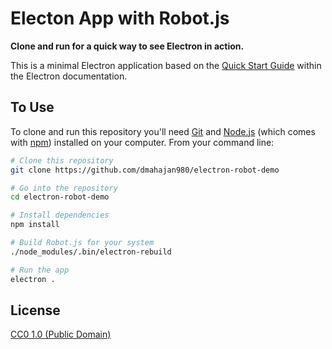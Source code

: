 # Electon App with Robot.js

**Clone and run for a quick way to see Electron in action.**

This is a minimal Electron application based on the [Quick Start Guide](https://electronjs.org/docs/tutorial/quick-start) within the Electron documentation.

## To Use

To clone and run this repository you'll need [Git](https://git-scm.com) and [Node.js](https://nodejs.org/en/download/) (which comes with [npm](http://npmjs.com)) installed on your computer. From your command line:

```bash
# Clone this repository
git clone https://github.com/dmahajan980/electron-robot-demo

# Go into the repository
cd electron-robot-demo

# Install dependencies
npm install

# Build Robot.js for your system
./node_modules/.bin/electron-rebuild

# Run the app
electron .
```

## License

[CC0 1.0 (Public Domain)](LICENSE.md)
